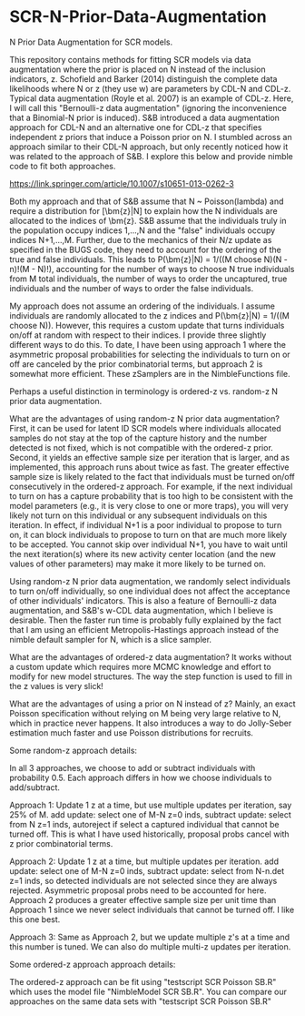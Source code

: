 # SCR-N-Prior-Data-Augmentation
N Prior Data Augmentation for SCR models.

This repository contains methods for fitting SCR models via data augmentation where the prior is placed on N instead of the inclusion
indicators, z. Schofield and Barker (2014) distinguish the complete data likelihoods where N or z (they use w) are parameters by CDL-N and CDL-z.
Typical data augmentation (Royle et al. 2007) is an example of CDL-z. Here, I will call this "Bernoulli-z data augmentation" (ignoring the inconvenience that
a Binomial-N prior is induced). S&B introduced a data augmentation approach for CDL-N and an alternative one for CDL-z that specifies independent z priors that 
induce a Poisson prior on N. I stumbled across an approach similar to their CDL-N approach, but only recently noticed how it was related to the approach of S&B.
I explore this below and provide nimble code to fit both approaches.

https://link.springer.com/article/10.1007/s10651-013-0262-3

Both my approach and that of S&B assume that N ~ Poisson(lambda) and require a distribution for [\bm{z}|N] to explain how the N individuals
are allocated to the indices of \bm{z}. S&B assume that the individuals truly in the population occupy indices 1,...,N and the "false" individuals
occupy indices N+1,...,M. Further, due to the mechanics of their N/z update as specified in the BUGS code, 
they need to account for the ordering of the true and false individuals.
This leads to P(\bm{z}|N) = 1/((M choose N)(N - n)!(M - N)!), accounting for the number of ways to choose N true individuals from M total individuals,
the number of ways to order the uncaptured, true individuals and the number of ways to order the false individuals.

My approach does not assume an ordering of the individuals. I assume individuals are randomly allocated to the z indices and P(\bm{z}|N) = 1/((M choose N)).
However, this requires a custom update that turns individuals on/off at random with respect to their indices. I provide three slightly different ways to do this.
To date, I have been using approach 1 where the asymmetric proposal probabilities for selecting the individuals to turn on or off are canceled 
by the prior combinatorial terms, but approach 2 is somewhat more efficient. These zSamplers are in the NimbleFunctions file.

Perhaps a useful distinction in terminology is ordered-z vs. random-z N prior data augmentation.

What are the advantages of using random-z N prior data augmentation? First, it can be used for latent ID SCR models where individuals 
allocated samples do not stay at the top of the capture history and the number detected is not fixed, which is not compatible with the ordered-z prior. Second, it yields an 
effective sample size per iteration that is larger, and as implemented, this approach runs about twice as fast. The greater effective sample size is likely related to the
fact that individuals must be turned on/off consecutively in the ordered-z approach. 
For example, if the next individual to turn on has a capture probability that is too high to be consistent with the model parameters
(e.g., it is very close to one or more traps), you will very likely not turn on this individual or any subsequent individuals on this iteration. In effect, if individual N+1
is a poor individual to propose to turn on, it can block individuals to propose to turn on that are much more likely to be accepted. You cannot skip over individual N+1,
you have to wait until the next iteration(s) where its new activity center location (and the new values of other parameters) may make it more likely to be turned on.

Using random-z N prior data augmentation, we randomly select individuals
to turn on/off individually, so one individual does not affect the acceptance of other individuals' indicators. This is also a feature of Bernoulli-z data augmentation, and 
S&B's w-CDL data augmentation, which I believe is desirable. Then the faster run time is probably fully explained by the fact that I am using an efficient Metropolis-Hastings approach instead
of the nimble default sampler for N, which is a slice sampler.

What are the advantages of ordered-z data augmentation? It works without a custom update which requires more MCMC knowledge and effort to modify for new model structures.
The way the step function is used to fill in the z values is very slick!

What are the advantages of using a prior on N instead of z? Mainly, an exact Poisson specification without relying on M being very large relative to N, which in practice never happens.
It also introduces a way to do Jolly-Seber estimation much faster and use Poisson distributions for recruits.


Some random-z approach details:

In all 3 approaches, we choose to add or subtract individuals with probability 0.5. Each approach differs in how we choose individuals
to add/subtract.

Approach 1: Update 1 z at a time, but use multiple updates per iteration, say 25% of M.
add update: select one of M-N z=0 inds, 
subtract update: select from N z=1 inds, autoreject if select a captured individual that cannot be turned off.
This is what I have used historically, proposal probs cancel with z prior combinatorial terms.

Approach 2: Update 1 z at a time, but multiple updates per iteration.
add update: select one of M-N z=0 inds,
subtract update: select from N-n.det z=1 inds, so detected individuals are not selected
since they are always rejected. Asymmetric proposal probs need to be accounted for here.
Approach 2 produces a greater effective sample size per unit time than Approach 1 since we never select
individuals that cannot be turned off. I like this one best.

Approach 3: Same as Approach 2, but we update multiple z's at a time and this number is tuned.
We can also do multiple multi-z updates per iteration.

Some ordered-z approach approach details:

The ordered-z approach can be fit using "testscript SCR Poisson SB.R" which uses the model file "NimbleModel SCR SB.R".
You can compare our approaches on the same data sets with "testscript SCR Poisson SB.R"